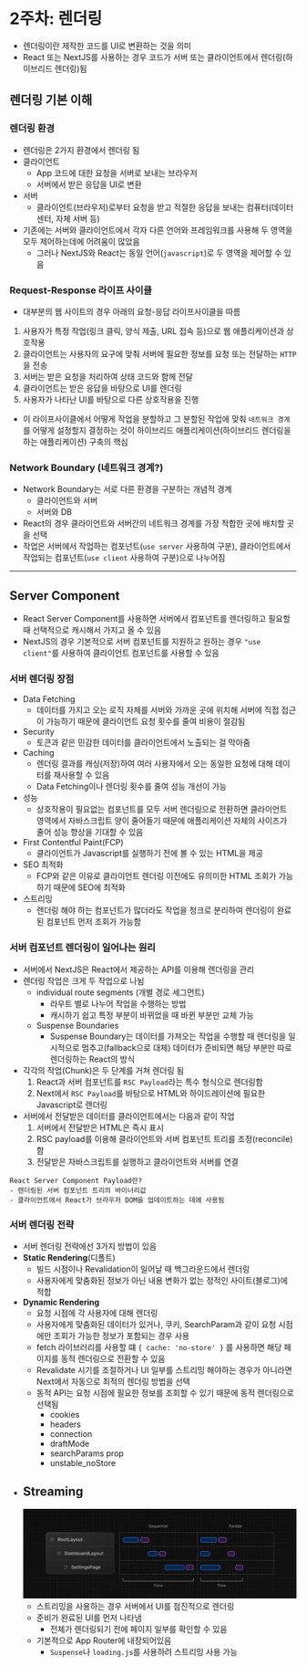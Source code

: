 # 2주차: 렌더링

- 렌더링이란 제작한 코드를 UI로 변환하는 것을 의미
- React 또는 NextJS를 사용하는 경우 코드가 서버 또는 클라이언트에서 렌더링(하이브리드 렌더링)됨

## 렌더링 기본 이해

### 렌더링 환경

- 렌더링은 2가지 환경에서 렌더링 됨
- 클라이언트
  - App 코드에 대한 요청을 서버로 보내는 브라우저
  - 서버에서 받은 응답을 UI로 변환
- 서버
  - 클라이언트(브라우저)로부터 요청을 받고 적절한 응답을 보내는 컴퓨터(데이터센터, 자체 서버 등)
- 기존에는 서버와 클라이언트에서 각자 다른 언어와 프레임워크를 사용해 두 영역을 모두 제어하는데에 어려움이 많았음
  - 그러나 NextJS와 React는 동일 언어(`javascript`)로 두 영역을 제어할 수 있음

### Request-Response 라이프 사이클

- 대부분의 웹 사이트의 경우 아래의 요청-응답 라이프사이클을 따름

1. 사용자가 특정 작업(링크 클릭, 양식 제출, URL 접속 등)으로 웹 애플리케이션과 상호작용
2. 클라이언트는 사용자의 요구에 맞춰 서버에 필요한 정보를 요청 또는 전달하는 `HTTP`을 전송
3. 서버는 받은 요청을 처리하여 상태 코드와 함께 전달
4. 클라이언트는 받은 응답을 바탕으로 UI를 렌더링
5. 사용자가 나타난 UI를 바탕으로 다른 상호작용을 진행

- 이 라이프사이클에서 어떻게 작업을 분할하고 그 분할된 작업에 맞춰 `네트워크 경계`를 어떻게 설정할지 결정하는 것이 하이브리드 애플리케이션(하이브리드 렌더링을 하는 애플리케이션) 구축의 핵심

### Network Boundary (네트워크 경계?)

- Network Boundary는 서로 다른 환경을 구분하는 개념적 경계
  - 클라이언트와 서버
  - 서버와 DB
- React의 경우 클라이언트와 서버간의 네트워크 경계를 가장 적합한 곳에 배치할 곳을 선택
- 작업은 서버에서 작업하는 컴포넌트(`use server` 사용하여 구분), 클라이언트에서 작업되는 컴포넌트(`use client` 사용하여 구분)으로 나누어짐

<hr>

## Server Component

- React Server Component를 사용하면 서버에서 컴포넌트를 렌더링하고 필요할 때 선택적으로 캐시해서 가지고 올 수 있음
- NextJS의 경우 기본적으로 서버 컴포넌트를 지원하고 원하는 경우 `"use client"`를 사용하여 클라이언트 컴포넌트를 사용할 수 있음

### 서버 렌더링 장점

- Data Fetching
  - 데이터를 가지고 오는 로직 자체를 서버와 가까운 곳에 위치해 서버에 직접 접근이 가능하기 때문에 클라이언트 요청 횟수를 줄여 비용이 절감됨
- Security
  - 토큰과 같은 민감한 데이터를 클라이언트에서 노출되는 걸 막아줌
- Caching
  - 렌더링 결과를 캐싱(저장)하여 여러 사용자에서 오는 동일한 요청에 대해 데이터를 재사용할 수 있음
  - Data Fetching이나 렌더링 횟수를 줄여 성능 개선이 가능
- 성능
  - 상호작용이 필요없는 컴포넌트를 모두 서버 렌더링으로 전환하면 클라이언트 영역에서 자바스크립트 양이 줄어들기 때문에 애플리케이션 자체의 사이즈가 줄어 성능 향상을 기대할 수 있음
- First Contentful Paint(FCP)
  - 클라이언트가 Javascript를 실행하기 전에 볼 수 있는 HTML을 제공
- SEO 최적화
  - FCP와 같은 이유로 클라이언트 렌더링 이전에도 유의미한 HTML 조회가 가능하기 때문에 SEO에 최적화
- 스트리밍
  - 렌더링 해야 하는 컴포넌트가 많더라도 작업을 청크로 분리하여 렌더링이 완료된 컴포넌트 먼저 조회가 가능함

### 서버 컴포넌트 렌더링이 일어나는 원리

- 서버에서 NextJS은 React에서 제공하는 API를 이용해 렌더링을 관리
- 렌더링 작업은 크게 두 작업으로 나뉨
  - individual route segments (개별 경로 세그먼트)
    - 라우트 별로 나누어 작업을 수행하는 방법
    - 캐시하기 쉽고 특정 부분이 바뀌었을 때 바뀐 부분만 교체 가능
  - Suspense Boundaries
    - Suspense Boundary는 데이터를 가져오는 작업을 수행할 때 렌더링을 일시적으로 멈추고(fallback으로 대체) 데이터가 준비되면 해당 부분만 따로 렌더링하는 React의 방식
- 각각의 작업(Chunk)은 두 단계를 거쳐 렌더링 됨
  1. React과 서버 컴포넌트를 `RSC Payload`라는 특수 형식으로 렌더링함
  2. Next에서 `RSC Payload`를 바탕으로 HTML와 하이드레이션에 필요한 Javascript로 렌더링
- 서버에서 전달받은 데이터를 클라이언트에서는 다음과 같이 작업
  1. 서버에서 전달받은 HTML은 즉시 표시
  2. RSC payload를 이용해 클라이언트와 서버 컴포넌트 트리를 조정(reconcile)함
  3. 전달받은 자바스크립트를 실행하고 클라이언트와 서버를 연결

```
React Server Component Payload란?
- 렌더링된 서버 컴포넌트 트리의 바이너리값
- 클라이언트에서 React가 브라우저 DOM을 업데이트하는 데에 사용됨
```

### 서버 렌더링 전략

- 서버 렌더링 전략에선 3가지 방법이 있음
- **Static Rendering**(디폴트)
  - 빌드 시점이나 Revalidation이 일어날 때 백그라운드에서 렌더링
  - 사용자에게 맞춤화된 정보가 아닌 내용 변화가 없는 정적인 사이트(블로그)에 적합
- **Dynamic Rendering**
  - 요청 시점에 각 사용자에 대해 렌더링
  - 사용자에게 맞춤화된 데이터가 있거나, 쿠키, SearchParam과 같이 요청 시점에만 조회가 가능한 정보가 포함되는 경우 사용
  - fetch 라이브러리를 사용할 떄 `{ cache: 'no-store' }` 를 사용하면 해당 페이지를 동적 렌더링으로 전환할 수 있음
  - Revalidate 시기를 조절하거나 UI 일부를 스트리밍 해야하는 경우가 아니라면 Next에서 자동으로 최적의 렌더링 방법을 선택
  - 동적 API는 요청 시점에 필요한 정보를 조회할 수 있기 때문에 동적 렌더링으로 선택됨
    - cookies
    - headers
    - connection
    - draftMode
    - searchParams prop
    - unstable_noStore
- ## **Streaming**
  ![동적 렌더링 예시](image.png)
  - 스트리밍을 사용하는 경우 서버에서 UI를 점진적으로 렌더링
  - 준비가 완료된 UI를 먼저 나타냄
    - 전체가 렌더링되기 전에 페이지 일부를 확인할 수 있음
  - 기본적으로 App Router에 내장되어있음
    - `Suspense`나 `loading.js`를 사용하려 스트리밍 사용 가능
